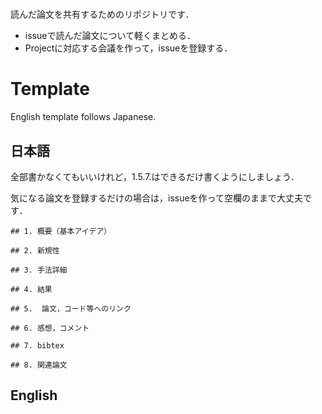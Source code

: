 # 

読んだ論文を共有するためのリポジトリです．


- issueで読んだ論文について軽くまとめる．
- Projectに対応する会議を作って，issueを登録する．

# Template
English template follows Japanese.

## 日本語
全部書かなくてもいいけれど，1.5.7.はできるだけ書くようにしましょう．

気になる論文を登録するだけの場合は，issueを作って空欄のままで大丈夫です．

```
## 1. 概要（基本アイデア）

## 2. 新規性

## 3. 手法詳細

## 4. 結果

## 5.  論文，コード等へのリンク

## 6. 感想，コメント

## 7. bibtex

## 8. 関連論文

```


## English

```

```
